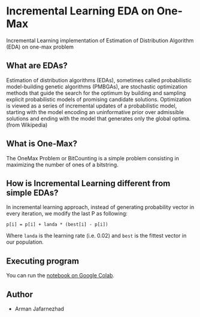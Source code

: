 # Incremental Learning EDA on One-Max
Incremental Learning implementation of Estimation of Distribution Algorithm (EDA) on one-max problem

## What are EDAs?
Estimation of distribution algorithms (EDAs), sometimes called probabilistic model-building genetic algorithms (PMBGAs), are stochastic optimization methods that guide the search for the optimum by building and sampling explicit probabilistic models of promising candidate solutions. Optimization is viewed as a series of incremental updates of a probabilistic model, starting with the model encoding an uninformative prior over admissible solutions and ending with the model that generates only the global optima. (from Wikipedia)

## What is One-Max?
The OneMax Problem or BitCounting is a simple problem consisting in maximizing the number of ones of a bitstring.

## How is Incremental Learning different from simple EDAs?
In incremental learning approach, instead of generating probability vector in every iteration, we modify the last P as following:

```p[i] = p[i] + landa * (best[i] - p[i])```

Where `landa` is the learning rate (i.e. 0.02) and `best` is the fittest vector in our population.

## Executing program
You can run the [notebook on Google Colab](https://colab.research.google.com/drive/1N-zVRL0CU6Q4xYaIun7HHT2-Lt8r-Z--?usp=sharing).

## Author
- Arman Jafarnezhad
